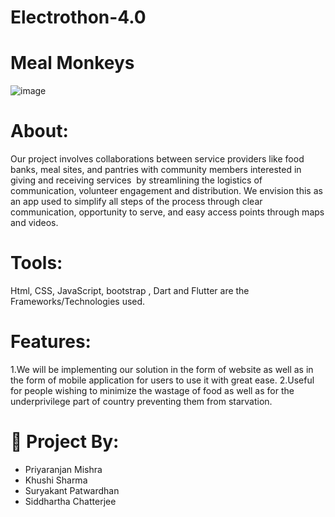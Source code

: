 # Electrothon-4.0

#  Meal Monkeys

![image](https://user-images.githubusercontent.com/70655479/154845621-073e97c0-8c40-4aaf-889b-190ab61b1485.png)


#  About:

Our project involves collaborations between service providers like food banks, meal sites, and pantries with community members interested in giving and receiving services  by streamlining the logistics of communication, volunteer engagement and distribution. We envision this as an app used to simplify all steps of the process through clear communication, opportunity to serve, and easy access points through maps and videos.

# Tools:
Html, CSS, JavaScript, bootstrap , Dart and  Flutter  are the Frameworks/Technologies used.

# Features:
1.We will be implementing our solution in the form of website  as well as in the form of mobile application for users to use it with great ease.
2.Useful for people wishing to minimize the wastage of food as well as for the underprivilege part of country preventing them from starvation.

#  📍 Project By:
- Priyaranjan Mishra
- Khushi Sharma
- Suryakant Patwardhan
- Siddhartha Chatterjee
